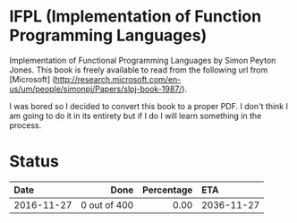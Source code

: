 # IFPL (Implementation of Function Programming Languages)

Implementation of Functional Programming Languages by Simon Peyton Jones.
This book is freely available to read from the following url from [Microsoft]
(http://research.microsoft.com/en-us/um/people/simonpj/Papers/slpj-book-1987/).

I was bored so I decided to convert this book to a proper PDF. I don't think I am
going to do it in its entirety but if I do I will learn something in the process.

# Status
| Date | Done | Percentage | ETA |
|:-------------|-------------:|-----:|:---|
| 2016-11-27 | 0 out of 400 | 0.00 | 2036-11-27 |
